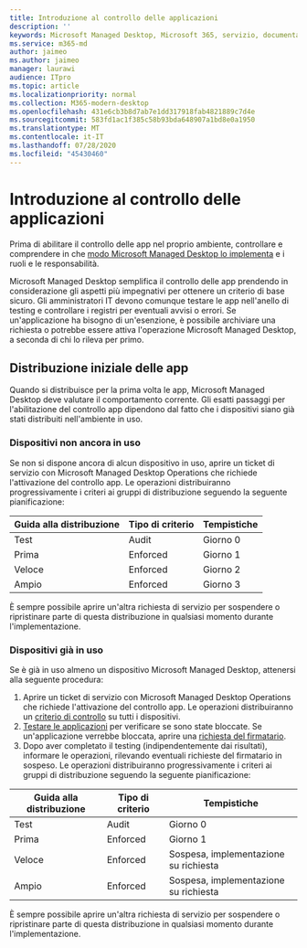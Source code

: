 ```yaml
---
title: Introduzione al controllo delle applicazioni
description: ''
keywords: Microsoft Managed Desktop, Microsoft 365, servizio, documentazione
ms.service: m365-md
author: jaimeo
ms.author: jaimeo
manager: laurawi
audience: ITpro
ms.topic: article
ms.localizationpriority: normal
ms.collection: M365-modern-desktop
ms.openlocfilehash: 431e6cb3b8d7ab7e1dd317918fab4821889c7d4e
ms.sourcegitcommit: 583fd1ac1f385c58b93bda648907a1bd8e0a1950
ms.translationtype: MT
ms.contentlocale: it-IT
ms.lasthandoff: 07/28/2020
ms.locfileid: "45430460"
---
```

# <a name="get-started-with-app-control"></a>Introduzione al controllo delle applicazioni

Prima di abilitare il controllo delle app nel proprio ambiente, controllare e comprendere in che [modo Microsoft Managed Desktop lo implementa](../service-description/app-control.md) e i ruoli e le responsabilità.

Microsoft Managed Desktop semplifica il controllo delle app prendendo in considerazione gli aspetti più impegnativi per ottenere un criterio di base sicuro. Gli amministratori IT devono comunque testare le app nell'anello di testing e controllare i registri per eventuali avvisi o errori. Se un'applicazione ha bisogno di un'esenzione, è possibile archiviare una richiesta o potrebbe essere attiva l'operazione Microsoft Managed Desktop, a seconda di chi lo rileva per primo.

## <a name="initial-deployment-of-apps"></a>Distribuzione iniziale delle app

Quando si distribuisce per la prima volta le app, Microsoft Managed Desktop deve valutare il comportamento corrente. Gli esatti passaggi per l'abilitazione del controllo app dipendono dal fatto che i dispositivi siano già stati distribuiti nell'ambiente in uso.

### <a name="devices-not-yet-in-use"></a>Dispositivi non ancora in uso

Se non si dispone ancora di alcun dispositivo in uso, aprire un ticket di servizio con Microsoft Managed Desktop Operations che richiede l'attivazione del controllo app. Le operazioni distribuiranno progressivamente i criteri ai gruppi di distribuzione seguendo la seguente pianificazione:

|Guida alla distribuzione  |Tipo di criterio  |Tempistiche  |
|---------|---------|---------|
|Test     |  Audit       |  Giorno 0       |
|Prima     | Enforced        | Giorno 1        |
|Veloce     | Enforced        |  Giorno 2       |
|Ampio     | Enforced        |  Giorno 3       |

È sempre possibile aprire un'altra richiesta di servizio per sospendere o ripristinare parte di questa distribuzione in qualsiasi momento durante l'implementazione.

### <a name="devices-already-in-use"></a>Dispositivi già in uso

Se è già in uso almeno un dispositivo Microsoft Managed Desktop, attenersi alla seguente procedura:

1. Aprire un ticket di servizio con Microsoft Managed Desktop Operations che richiede l'attivazione del controllo app. Le operazioni distribuiranno un [criterio di controllo](../service-description/app-control.md#audit-policy) su tutti i dispositivi.
2. [Testare le applicazioni](../working-with-managed-desktop/work-with-app-control.md#add-a-new-app) per verificare se sono state bloccate. Se un'applicazione verrebbe bloccata, aprire una [richiesta del firmatario](../working-with-managed-desktop/work-with-app-control.md#add-or-remove-a-trusted-signer). 
3. Dopo aver completato il testing (indipendentemente dai risultati), informare le operazioni, rilevando eventuali richieste del firmatario in sospeso. Le operazioni distribuiranno progressivamente i criteri ai gruppi di distribuzione seguendo la seguente pianificazione:

|Guida alla distribuzione  |Tipo di criterio  |Tempistiche  |
|---------|---------|---------|
|Test     |  Audit       |  Giorno 0       |
|Prima     | Enforced        | Giorno 1        |
|Veloce     | Enforced        |  Sospesa, implementazione su richiesta       |
|Ampio     | Enforced        |  Sospesa, implementazione su richiesta       |

È sempre possibile aprire un'altra richiesta di servizio per sospendere o ripristinare parte di questa distribuzione in qualsiasi momento durante l'implementazione.



